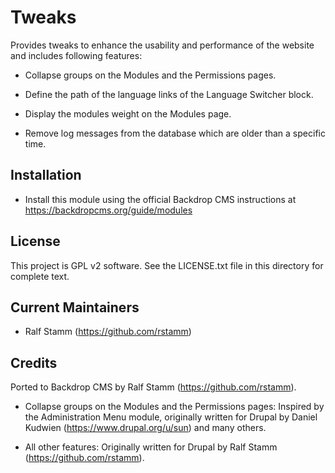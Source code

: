 
Tweaks
======

Provides tweaks to enhance the usability and performance of the website and
includes following features:

- Collapse groups on the Modules and the Permissions pages.

- Define the path of the language links of the Language Switcher block.

- Display the modules weight on the Modules page.

- Remove log messages from the database which are older than a specific time.

Installation
------------

- Install this module using the official Backdrop CMS instructions at
  https://backdropcms.org/guide/modules

License
-------

This project is GPL v2 software. See the LICENSE.txt file in this directory for
complete text.

Current Maintainers
-------------------

- Ralf Stamm (https://github.com/rstamm)

Credits
-------

Ported to Backdrop CMS by Ralf Stamm (https://github.com/rstamm).

- Collapse groups on the Modules and the Permissions pages:
  Inspired by the Administration Menu module, originally written for Drupal by
  Daniel Kudwien (https://www.drupal.org/u/sun) and many others.

- All other features:
  Originally written for Drupal by Ralf Stamm (https://github.com/rstamm).
